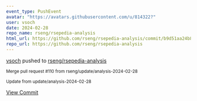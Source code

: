 ```yaml
---
event_type: PushEvent
avatar: "https://avatars.githubusercontent.com/u/814322?"
user: vsoch
date: 2024-02-28
repo_name: rseng/rsepedia-analysis
html_url: https://github.com/rseng/rsepedia-analysis/commit/b9d51aa24b8c6682fbc4020714b12995316f55bb
repo_url: https://github.com/rseng/rsepedia-analysis
---
```


<a href='https://github.com/vsoch' target='_blank'>vsoch</a> pushed to <a href='https://github.com/rseng/rsepedia-analysis' target='_blank'>rseng/rsepedia-analysis</a>

<small>Merge pull request #110 from rseng/update/analysis-2024-02-28

Update from update/analysis-2024-02-28</small>

<a href='https://github.com/rseng/rsepedia-analysis/commit/b9d51aa24b8c6682fbc4020714b12995316f55bb' target='_blank'>View Commit</a>